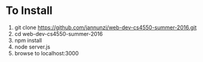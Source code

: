 # To Install

1. git clone https://github.com/jannunzi/web-dev-cs4550-summer-2016.git
1. cd web-dev-cs4550-summer-2016
1. npm install
1. node server.js
1. browse to localhost:3000